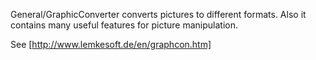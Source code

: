General/GraphicConverter converts pictures to different formats.
Also it contains many useful features for picture manipulation.

See [http://www.lemkesoft.de/en/graphcon.htm]